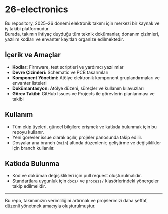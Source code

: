 # 26-electronics

Bu repository, 2025–26 dönemi elektronik takımı için merkezi bir kaynak ve iş takibi platformudur.  
Burada, takımın ihtiyaç duyduğu tüm teknik dokümanlar, donanım çizimleri, yazılım kodları ve envanter kayıtları organize edilmektedir.

## İçerik ve Amaçlar

- **Kodlar:** Firmware, test scriptleri ve yardımcı yazılımlar  
- **Devre Çizimleri:** Schematic ve PCB tasarımları  
- **Komponent Yönetimi:** Atölye elektronik komponent gruplandırmaları ve envanter listeleri  
- **Dokümantasyon:** Atölye düzeni, süreçler ve kullanım kılavuzları  
- **Görev Takibi:** GitHub Issues ve Projects ile görevlerin planlanması ve takibi

## Kullanım

- Tüm ekip üyeleri, güncel bilgilere erişmek ve katkıda bulunmak için bu repoyu kullanır.  
- Yeni görevler issue olarak açılır, projeler panosunda takip edilir.  
- Dosyalar ana branch (`main`) altında düzenlenir; geliştirme ve değişiklikler için branch kullanılır.

## Katkıda Bulunma

- Kod ve doküman değişiklikleri için pull request oluşturulmalıdır.  
- Standartlara uygunluk için `docs/` ve `process/` klasörlerindeki yönergeler takip edilmelidir.

---

Bu repo, takımımızın verimliliğini artırmak ve projelerimizi daha şeffaf, düzenli yönetmek amacıyla oluşturulmuştur.
